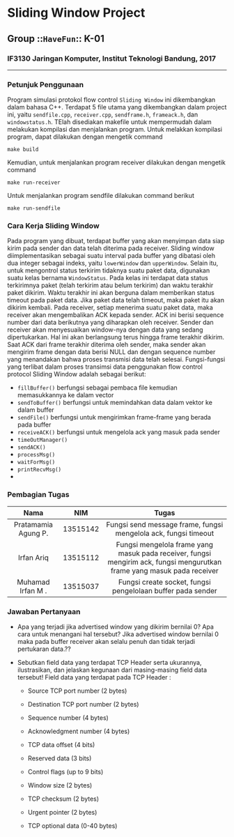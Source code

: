 # Sliding Window Project
## Group ::`HaveFun`:: K-01
### IF3130 Jaringan Komputer, Institut Teknologi Bandung, 2017
---------------------------------------------------------------
### Petunjuk Penggunaan
Program simulasi protokol flow control `Sliding Window` ini dikembangkan dalam bahasa C++. Terdapat 5 file utama yang dikembangkan dalam project ini, yaitu `sendfile.cpp`, `receiver.cpp`, `sendframe.h`, `frameack.h`, dan `windowstatus.h`. TElah disediakan makefile untuk mempermudah dalam melakukan kompilasi dan menjalankan program.
Untuk melakkan kompilasi program, dapat dilakukan dengan mengetik command
```
make build
```
Kemudian, untuk menjalankan program receiver dilakukan dengan mengetik command
```
make run-receiver
```
Untuk menjalankan program sendfile dilakukan command berikut
```
make run-sendfile
```

### Cara Kerja Sliding Window
Pada program yang dibuat, terdapat buffer yang akan menyimpan data siap kirim pada sender dan data telah diterima pada receiver. Sliding window diimplementasikan sebagai suatu interval pada buffer yang dibatasi oleh dua integer sebagai indeks, yaitu `lowerWindow` dan `upperWindow`. Selain itu, untuk mengontrol status terkirim tidaknya suatu paket data, digunakan suatu kelas bernama `WindowStatus`. Pada kelas ini terdapat data status terkirimnya paket (telah terkirim atau belum terkirim) dan waktu terakhir paket dikirim. Waktu terakhir ini akan berguna dalam memberikan status timeout pada paket data. Jika paket data telah timeout, maka paket itu akan dikirim kembali. Pada receiver, setiap menerima suatu paket data, maka receiver akan mengembalikan ACK kepada sender. ACK ini berisi sequence number dari data berikutnya yang diharapkan oleh receiver. Sender dan receiver akan menyesuaikan window-nya dengan data yang sedang dipertukarkan. Hal ini akan berlangsung terus hingga frame terakhir dikirim. Saat ACK dari frame terakhir diterima oleh sender, maka sender akan mengirim frame dengan data berisi NULL dan dengan sequence number yang menandakan bahwa proses transmisi data telah selesai.
Fungsi-fungsi yang terlibat dalam proses transimsi data penggunakan flow control protocol Sliding Window adalah sebagai berikut:
- `fillBuffer()` berfungsi sebagai pembaca file kemudian memasukkannya ke dalam vector
- `sendToBuffer()` berfungsi untuk memindahkan data dalam vektor ke dalam buffer
- `sendFile()` berfungsi untuk mengirimkan frame-frame yang berada pada buffer
- `receiveACK()` berfungsi untuk mengelola ack yang masuk pada sender
- `timeOutManager()` 
- `sendACK()`
- `processMsg()`
- `waitForMsg()`
- `printRecvMsg()`
- 
### Pembagian Tugas
| Nama | NIM | Tugas  | 
|:-:|:-:|:-:|
|Pratamamia Agung P.| 13515142  | Fungsi send message frame, fungsi mengelola ack, fungsi timeout    |
|  Irfan Ariq | 13515112  | Fungsi mengelola frame yang masuk pada receiver, fungsi mengirim ack, fungsi mengurutkan frame yang masuk pada receiver |
| Muhamad Irfan M . |  13515037 | Fungsi create socket, fungsi pengelolaan buffer pada sender  |

### Jawaban Pertanyaan
- Apa yang terjadi jika advertised window yang dikirim bernilai 0? Apa cara untuk menangani hal tersebut?
    Jika advertised window bernilai 0 maka pada buffer receiver akan selalu penuh dan tidak terjadi pertukaran data.??

- Sebutkan field data yang terdapat TCP Header serta ukurannya, ilustrasikan, dan jelaskan kegunaan dari masing-masing field data tersebut!
    Field data yang terdapat pada TCP Header :
    - Source TCP port number (2 bytes) 

    - Destination TCP port number (2 bytes)
 
    - Sequence number (4 bytes)
 
    - Acknowledgment number (4 bytes)
 
    - TCP data offset (4 bits)
 
    - Reserved data (3 bits)
 
    - Control flags (up to 9 bits)
 
    - Window size (2 bytes)
 
    - TCP checksum (2 bytes)
 
    - Urgent pointer (2 bytes)
 
    - TCP optional data (0-40 bytes)